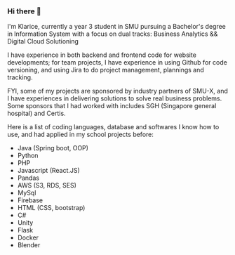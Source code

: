 ### Hi there 👋

<!--
**KlariceT/KlariceT** is a ✨ _special_ ✨ repository because its `README.md` (this file) appears on your GitHub profile.

Here are some ideas to get you started:

- 🔭 I’m currently working on ...
- 🌱 I’m currently learning ...
- 👯 I’m looking to collaborate on ...
- 🤔 I’m looking for help with ...
- 💬 Ask me about ...
- 📫 How to reach me: ...
- 😄 Pronouns: ...
- ⚡ Fun fact: ...
-->
I'm Klarice, currently a year 3 student in SMU pursuing a Bachelor's degree in Information System with a focus on dual tracks: Business Analytics && Digital Cloud Solutioning

I have experience in both backend and frontend code for website developments; for team projects, I have experience in using Github for code versioning, and using Jira to do project management, plannings and tracking.

FYI, some of my projects are sponsored by industry partners of SMU-X, and I have experiences in delivering solutions to solve real business problems. Some sponsors that I had worked with includes SGH (Singapore general hospital) and Certis.

Here is a list of coding languages, database and softwares I know how to use, and had applied in my school projects before:
- Java (Spring boot, OOP)
- Python
- PHP
- Javascript (React.JS)
- Pandas
- AWS (S3, RDS, SES)
- MySql
- Firebase
- HTML (CSS, bootstrap)
- C#
- Unity
- Flask
- Docker
- Blender

